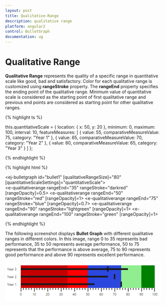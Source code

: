 ```yaml
---
layout: post
title: Qualitative-Range
description: qualitative range
platform: angular2
control: BulletGraph	
documentation: ug
---
```


# Qualitative Range

**Qualitative Range** represents the quality of a specific range in quantitative scale like good, bad and satisfactory. Color for each qualitative range is customized using **rangeStroke** property. The **rangeEnd** property specifies the ending point of the qualitative range. Minimum value of quantitative scale is considered as the starting point of first qualitative range and previous end points are considered as starting point for other qualitative ranges.

{% highlight ts %}


this.quantitativeScale = {
    location: { x: 50, y: 20 },
    minimum: 0,
    maximum: 100,
    interval: 10,
    featureMeasures: [
        { value: 55, comparativeMeasureValue: 75, category: "Year 1" },
        { value: 65, comparativeMeasureValue: 70, category: "Year 2" },
        { value: 80, comparativeMeasureValue: 65, category: "Year 3" }
    ]
};

{% endhighlight %}

{% highlight html %}

<ej-bulletgraph id="bullet1" [qualitativeRangeSize]="80" [quantitativeScaleSettings]="quantitativeScale">         
     <e-qualitativeranges>
         <e-qualitativerange rangeEnd="35" rangeStroke="darkred" [rangeOpacity]=0.5>
         </e-qualitativerange>
         <e-qualitativerange rangeEnd="50" rangeStroke="red" [rangeOpacity]=1>
         </e-qualitativerange>
         <e-qualitativerange rangeEnd="75" rangeStroke="blue" [rangeOpacity]=0.7>
         </e-qualitativerange>
		 <e-qualitativerange rangeEnd="90" rangeStroke="lightgreen" [rangeOpacity]=1>
         </e-qualitativerange>
		 <e-qualitativerange rangeEnd="100" rangeStroke="green" [rangeOpacity]=1>
         </e-qualitativerange>
     </e-qualitativeranges>        
</ej-bulletgraph>

{% endhighlight %}

The following screenshot displays **Bullet Graph** with different qualitative ranges in different colors. In this image, range 0 to 35 represents bad performance, 35 to 50 represents average performance, 50 to 75 represents that the performance is above average, 75 to 90 represents good performance and above 90 represents excellent performance.

![](Qualitative-Range_images/Qualitative-Range_img1.png) 

